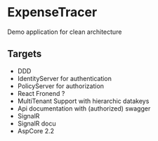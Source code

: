 # ExpenseTracer
Demo application for clean architecture

## Targets
* DDD
* IdentityServer for authentication
* PolicyServer for authorization
* React Fronend ?
* MultiTenant Support with hierarchic datakeys
* Api documentation with (authorized) swagger
* SignalR
* SignalR docu
* AspCore 2.2